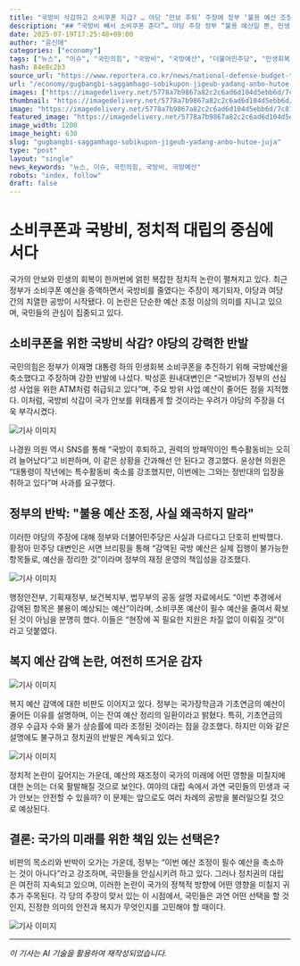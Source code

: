 ```yaml
---
title: "국방비 삭감하고 소비쿠폰 지급? … 야당 ‘안보 후퇴’ 주장에 정부 ‘불용 예산 조정’ 반박"
description: "## “국방비 빼서 소비쿠폰 준다”… 야당 주장 정부 “불용 예산일 뿐, 민생 왜곡 말라” ..."
date: 2025-07-19T17:25:48+09:00
author: "윤신애"
categories: ["economy"]
tags: ["뉴스", "이슈", "국민의힘", "국방비", "국방예산", "더불어민주당", "민생회복 소비쿠폰", "민생회복 지원금", "복지예산", "정부", "필수예산", "정치적 갈등", "예산 재조정"]
hash: 84e8c2b3
source_url: "https://www.reportera.co.kr/news/national-defense-budget-to-support-peoples-livelihood-recovery/"
url: "/economy/gugbangbi-saggamhago-sobikupon-jigeub-yadang-anbo-hutoe-juja/"
images: ["https://imagedelivery.net/5778a7b9867a82c2c6ad6d104d5ebb6d/7c81257d-865c-4a5c-4f46-7b156595db00", "https://imagedelivery.net/5778a7b9867a82c2c6ad6d104d5ebb6d/3716bb0d-3b9b-420e-774e-deb01e88f700", "https://imagedelivery.net/5778a7b9867a82c2c6ad6d104d5ebb6d/992f9078-8061-4469-b32c-432a6f539300", "https://imagedelivery.net/5778a7b9867a82c2c6ad6d104d5ebb6d/5bc23e9f-0564-479c-d5cb-69128e3d8a00", "https://imagedelivery.net/5778a7b9867a82c2c6ad6d104d5ebb6d/01ee144f-a057-4322-82ec-9c3f7eb97b00"]
thumbnail: "https://imagedelivery.net/5778a7b9867a82c2c6ad6d104d5ebb6d/7c81257d-865c-4a5c-4f46-7b156595db00"
image: "https://imagedelivery.net/5778a7b9867a82c2c6ad6d104d5ebb6d/7c81257d-865c-4a5c-4f46-7b156595db00"
featured_image: "https://imagedelivery.net/5778a7b9867a82c2c6ad6d104d5ebb6d/7c81257d-865c-4a5c-4f46-7b156595db00"
image_width: 1200
image_height: 630
slug: "gugbangbi-saggamhago-sobikupon-jigeub-yadang-anbo-hutoe-juja"
type: "post"
layout: "single"
news_keywords: "뉴스, 이슈, 국민의힘, 국방비, 국방예산"
robots: "index, follow"
draft: false
---
```


# 소비쿠폰과 국방비, 정치적 대립의 중심에 서다

국가의 안보와 민생의 회복이 한꺼번에 얽힌 복잡한 정치적 논란이 펼쳐지고 있다. 최근 정부가 소비쿠폰 예산을 증액하면서 국방비를 줄였다는 주장이 제기되자, 야당과 여당 간의 치열한 공방이 시작됐다. 이 논란은 단순한 예산 조정 이상의 의미를 지니고 있으며, 국민들의 관심이 집중되고 있다.

## 소비쿠폰을 위한 국방비 삭감? 야당의 강력한 반발

국민의힘은 정부가 이재명 대통령 하의 민생회복 소비쿠폰을 추진하기 위해 국방예산을 축소했다고 주장하며 강한 반발에 나섰다. 박성훈 원내대변인은 “국방비가 정부의 선심성 사업을 위한 ATM처럼 취급되고 있다”며, 주요 방위 사업 예산이 줄어든 점을 지적했다. 이처럼, 국방비 삭감이 국가 안보를 위태롭게 할 것이라는 우려가 야당의 주장을 더욱 부각시켰다.


![기사 이미지](https://imagedelivery.net/5778a7b9867a82c2c6ad6d104d5ebb6d/992f9078-8061-4469-b32c-432a6f539300)


나경원 의원 역시 SNS를 통해 “국방이 후퇴하고, 권력의 방패막이인 특수활동비는 오히려 늘어났다”고 비판하며, 이 같은 상황을 간과해선 안 된다고 경고했다. 윤상현 의원은 “대통령이 작년에는 특수활동비 축소를 강조했지만, 이번에는 그와는 정반대의 입장을 취하고 있다”며 사과를 요구했다.

## 정부의 반박: "불용 예산 조정, 사실 왜곡하지 말라"

이러한 야당의 주장에 대해 정부와 더불어민주당은 사실과 다르다고 단호히 반박했다. 황정아 민주당 대변인은 서면 브리핑을 통해 “감액된 국방 예산은 실제 집행이 불가능한 항목들로, 예산을 정리한 것”이라며 정부의 재정 운영의 책임성을 강조했다.


![기사 이미지](https://imagedelivery.net/5778a7b9867a82c2c6ad6d104d5ebb6d/3716bb0d-3b9b-420e-774e-deb01e88f700)


행정안전부, 기획재정부, 보건복지부, 법무부의 공동 설명 자료에서도 “이번 추경에서 감액된 항목은 불용이 예상되는 예산”이라며, 소비쿠폰 예산이 필수 예산을 줄여서 확보된 것이 아님을 분명히 했다. 이들은 “현장에 꼭 필요한 지원은 차질 없이 이뤄질 것”이라고 덧붙였다.

## 복지 예산 감액 논란, 여전히 뜨거운 감자


![기사 이미지](https://imagedelivery.net/5778a7b9867a82c2c6ad6d104d5ebb6d/7c81257d-865c-4a5c-4f46-7b156595db00)


복지 예산 감액에 대한 비판도 이어지고 있다. 정부는 국가장학금과 기초연금의 예산이 줄어든 이유를 설명하며, 이는 잔여 예산 정리의 일환이라고 밝혔다. 특히, 기초연금의 경우 수급자 수와 물가 상승률에 따라 조정된 것이라는 점을 강조했다. 하지만 이와 같은 설명에도 불구하고 정치권의 반발은 계속되고 있다.


![기사 이미지](https://imagedelivery.net/5778a7b9867a82c2c6ad6d104d5ebb6d/01ee144f-a057-4322-82ec-9c3f7eb97b00)


정치적 논란이 깊어지는 가운데, 예산의 재조정이 국가의 미래에 어떤 영향을 미칠지에 대한 논의는 더욱 활발해질 것으로 보인다. 여야의 대립 속에서 과연 국민들의 민생과 국가 안보는 안전할 수 있을까? 이 문제는 앞으로도 여러 차례의 공방을 불러일으킬 것으로 예상된다.

## 결론: 국가의 미래를 위한 책임 있는 선택은?

비판의 목소리와 반박이 오가는 가운데, 정부는 “이번 예산 조정이 필수 예산을 축소하는 것이 아니다”라고 강조하며, 국민들을 안심시키려 하고 있다. 그러나 정치권의 대립은 여전히 지속되고 있으며, 이러한 논란이 국가의 정책적 방향에 어떤 영향을 미칠지 귀추가 주목된다. 각 당의 주장이 맞서 있는 이 시점에서, 국민들은 과연 어떤 선택을 할 것인지, 진정한 의미의 안전과 복지가 무엇인지를 고민해야 할 때이다.


![기사 이미지](https://imagedelivery.net/5778a7b9867a82c2c6ad6d104d5ebb6d/5bc23e9f-0564-479c-d5cb-69128e3d8a00)


---
*이 기사는 AI 기술을 활용하여 재작성되었습니다.*
